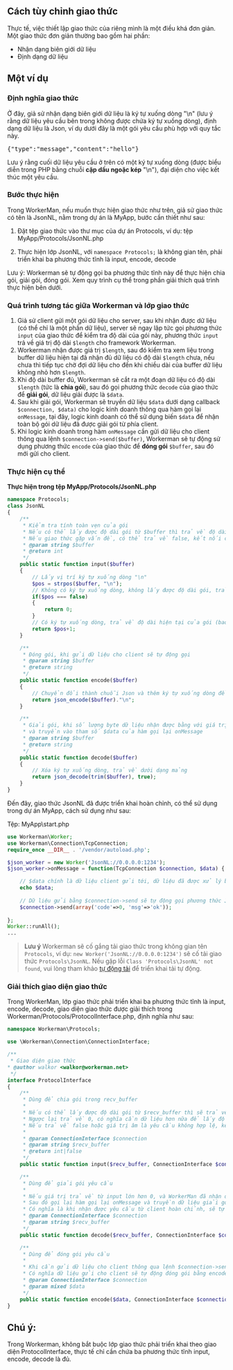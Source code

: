 ## Cách tùy chỉnh giao thức

Thực tế, việc thiết lập giao thức của riêng mình là một điều khá đơn giản. Một giao thức đơn giản thường bao gồm hai phần:
 * Nhận dạng biên giới dữ liệu
 * Định dạng dữ liệu

## Một ví dụ

### Định nghĩa giao thức
Ở đây, giả sử nhận dạng biên giới dữ liệu là ký tự xuống dòng "\n" (lưu ý rằng dữ liệu yêu cầu bên trong không được chứa ký tự xuống dòng), định dạng dữ liệu là Json, ví dụ dưới đây là một gói yêu cầu phù hợp với quy tắc này.

<pre>
{"type":"message","content":"hello"}
</pre>

Lưu ý rằng cuối dữ liệu yêu cầu ở trên có một ký tự xuống dòng (được biểu diễn trong PHP bằng chuỗi **cặp dấu ngoặc kép** "\n"), đại diện cho việc kết thúc một yêu cầu.

### Bước thực hiện
Trong WorkerMan, nếu muốn thực hiện giao thức như trên, giả sử giao thức có tên là JsonNL, nằm trong dự án là MyApp, bước cần thiết như sau:

1. Đặt tệp giao thức vào thư mục của dự án Protocols, ví dụ: tệp MyApp/Protocols/JsonNL.php

2. Thực hiện lớp JsonNL, với `namespace Protocols;` là không gian tên, phải triển khai ba phương thức tĩnh là input, encode, decode

Lưu ý: Workerman sẽ tự động gọi ba phương thức tĩnh này để thực hiện chia gói, giải gói, đóng gói. Xem quy trình cụ thể trong phần giải thích quá trình thực hiện bên dưới.

### Quá trình tương tác giữa Workerman và lớp giao thức
1. Giả sử client gửi một gói dữ liệu cho server, sau khi nhận được dữ liệu (có thể chỉ là một phần dữ liệu), server sẽ ngay lập tức gọi phương thức `input` của giao thức để kiểm tra độ dài của gói này, phương thức `input` trả về giá trị độ dài `$length` cho framework Workerman.
2. Workerman nhận được giá trị `$length`, sau đó kiểm tra xem liệu trong buffer dữ liệu hiện tại đã nhận đủ dữ liệu có độ dài `$length` chưa, nếu chưa thì tiếp tục chờ đợi dữ liệu cho đến khi chiều dài của buffer dữ liệu không nhỏ hơn `$length`.
3. Khi độ dài buffer đủ, Workerman sẽ cắt ra một đoạn dữ liệu có độ dài `$length` (tức là **chia gói**), sau đó gọi phương thức `decode` của giao thức để **giải gói**, dữ liệu giải được là `$data`.
4. Sau khi giải gói, Workerman sẽ truyền dữ liệu `$data` dưới dạng callback `$connection, $data)` cho logic kinh doanh thông qua hàm gọi lại `onMessage`, tại đây, logic kinh doanh có thể sử dụng biến `$data` để nhận toàn bộ gói dữ liệu đã được giải gói từ phía client.
5. Khi logic kinh doanh trong hàm `onMessage` cần gửi dữ liệu cho client thông qua lệnh `$connection->send($buffer)`, Workerman sẽ tự động sử dụng phương thức `encode` của giao thức để **đóng gói** `$buffer`, sau đó mới gửi cho client.

### Thực hiện cụ thể

**Thực hiện trong tệp MyApp/Protocols/JsonNL.php**

```php
namespace Protocols;
class JsonNL
{
    /**
     * Kiểm tra tính toàn vẹn của gói
     * Nếu có thể lấy được độ dài gói từ $buffer thì trả về độ dài toàn bộ gói, ngược lại trả về 0 để tiếp tục chờ dữ liệu
     * Nếu giao thức gặp vấn đề, có thể trả về false, kết nối của client sẽ bị đóng
     * @param string $buffer
     * @return int
     */
    public static function input($buffer)
    {
        // Lấy vị trí ký tự xuống dòng "\n"
        $pos = strpos($buffer, "\n");
        // Không có ký tự xuống dòng, không lấy được độ dài gói, trả về 0 để tiếp tục chờ dữ liệu
        if($pos === false)
        {
            return 0;
        }
        // Có ký tự xuống dòng, trả về độ dài hiện tại của gói (bao gồm ký tự xuống dòng)
        return $pos+1;
    }

    /**
     * Đóng gói, khi gửi dữ liệu cho client sẽ tự động gọi
     * @param string $buffer
     * @return string
     */
    public static function encode($buffer)
    {
        // Chuyển đổi thành chuỗi Json và thêm ký tự xuống dòng để làm dấu kết thúc yêu cầu
        return json_encode($buffer)."\n";
    }

    /**
     * Giải gói, khi số lượng byte dữ liệu nhận được bằng với giá trị trả về từ input (lớn hơn 0) sẽ tự động gọi
     * và truyền vào tham số $data của hàm gọi lại onMessage
     * @param string $buffer
     * @return string
     */
    public static function decode($buffer)
    {
        // Xóa ký tự xuống dòng, trả về dưới dạng mảng
        return json_decode(trim($buffer), true);
    }
}
```

Đến đây, giao thức JsonNL đã được triển khai hoàn chỉnh, có thể sử dụng trong dự án MyApp, cách sử dụng như sau:

Tệp: MyApp\start.php
```php
use Workerman\Worker;
use Workerman\Connection\TcpConnection;
require_once __DIR__ . '/vendor/autoload.php';

$json_worker = new Worker('JsonNL://0.0.0.0:1234');
$json_worker->onMessage = function(TcpConnection $connection, $data) {

    // $data chính là dữ liệu client gửi tới, dữ liệu đã được xử lý bởi JsonNL::decode
    echo $data;
    
    // Dữ liệu gửi bằng $connection->send sẽ tự động gọi phương thức JsonNL::encode để đóng gói, sau đó mới gửi tới client
    $connection->send(array('code'=>0, 'msg'=>'ok'));
    
};
Worker::runAll();
...
```

> **Lưu ý**
> Workerman sẽ cố gắng tải giao thức trong không gian tên `Protocols`, ví dụ: `new Worker('JsonNL://0.0.0.0:1234')` sẽ cố tải giao thức `Protocols\JsonNL`.
> Nếu gặp lỗi `Class 'Protocols\JsonNL' not found`, vui lòng tham khảo [tự động tải](../faq/autoload.md) để triển khai tải tự động.

### Giải thích giao diện giao thức
Trong WorkerMan, lớp giao thức phải triển khai ba phương thức tĩnh là input, encode, decode, giao diện giao thức được giải thích trong Workerman/Protocols/ProtocolInterface.php, định nghĩa như sau:

```php
namespace Workerman\Protocols;

use \Workerman\Connection\ConnectionInterface;

/**
 * Giao diện giao thức
* @author walkor <walkor@workerman.net>
 */
interface ProtocolInterface
{
    /**
     * Dùng để chia gói trong recv_buffer
     *
     * Nếu có thể lấy được độ dài gói từ $recv_buffer thì sẽ trả về độ dài toàn bộ gói
     * Ngược lại trả về 0, có nghĩa cần dữ liệu hơn nữa để lấy độ dài gói hiện tại
     * Nếu trả về false hoặc giá trị âm là yêu cầu không hợp lệ, kết nối sẽ bị đóng
     *
     * @param ConnectionInterface $connection
     * @param string $recv_buffer
     * @return int|false
     */
    public static function input($recv_buffer, ConnectionInterface $connection);

    /**
     * Dùng để giải gói yêu cầu
     *
     * Nếu giá trị trả về từ input lớn hơn 0, và WorkerMan đã nhận đủ dữ liệu, thì sẽ tự động gọi decode
     * Sau đó gọi lại hàm gọi lại onMessage và truyền dữ liệu giải gói từ decode cho tham số thứ hai của hàm gọi lại onMessage
     * Có nghĩa là khi nhận được yêu cầu từ client hoàn chỉnh, sẽ tự động gọi decode để giải mã, không cần phải gọi thủ công trong mã logic kinh doanh
     * @param ConnectionInterface $connection
     * @param string $recv_buffer
     */
    public static function decode($recv_buffer, ConnectionInterface $connection);

    /**
     * Dùng để đóng gói yêu cầu
     *
     * Khi cần gửi dữ liệu cho client thông qua lệnh $connection->send($data), sẽ tự động đóng gói $data bằng encode, biến thành định dạng dữ liệu theo giao thức, sau đó mới gửi cho client
     * Có nghĩa dữ liệu gửi cho client sẽ tự động đóng gói bằng encode, không cần gọi thủ công trong mã logic kinh doanh
     * @param ConnectionInterface $connection
     * @param mixed $data
     */
    public static function encode($data, ConnectionInterface $connection);
}
```

## Chú ý:
Trong Workerman, không bắt buộc lớp giao thức phải triển khai theo giao diện ProtocolInterface, thực tế chỉ cần chứa ba phương thức tĩnh input, encode, decode là đủ.
